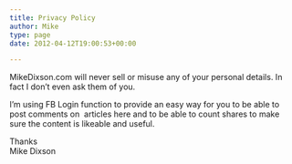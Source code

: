 ```yaml
---
title: Privacy Policy
author: Mike
type: page
date: 2012-04-12T19:00:53+00:00

---
```

MikeDixson.com will never sell or misuse any of your personal details. In fact I don&#8217;t even ask them of you.

I&#8217;m using FB Login function to provide an easy way for you to be able to post comments on  articles here and to be able to count shares to make sure the content is likeable and useful.

Thanks  
Mike Dixson